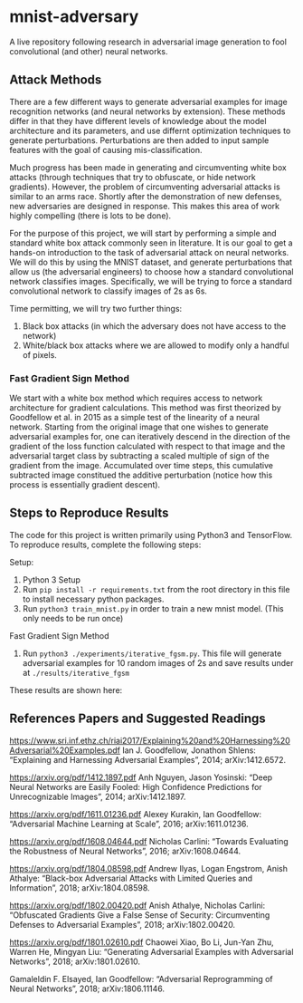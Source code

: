 # mnist-adversary
A live repository following research in adversarial image generation to fool convolutional (and other) neural networks. 

## Attack Methods 
There are a few different ways to generate adversarial examples for image recognition networks (and neural networks by extension). These methods differ in that they have different levels of knowledge about the model architecture and its parameters, and use differnt optimization techniques to generate perturbations. Perturbations are then added to input sample features with the goal of causing mis-classification.

Much progress has been made in generating and circumventing white box attacks (through techniques that try to obfuscate, or hide network gradients). However, the problem of circumventing adversarial attacks is similar to an arms race. Shortly after the demonstration of new defenses, new adversaries are designed in response. This makes this area of work highly compelling (there is lots to be done).

For the purpose of this project, we will start by performing a simple and standard white box attack commonly seen in literature. It is our goal to get a hands-on introduction to the task of adversarial attack on neural networks. We will do this by using the MNIST dataset, and generate perturbations that allow us (the adversarial engineers) to choose how a standard convolutional network classifies images. Specifically, we will be trying to force a standard convolutional network to classify images of 2s as 6s. 

Time permitting, we will try two further things:

1) Black box attacks (in which the adversary does not have access to the network)
2) White/black box attacks where we are allowed to modify only a handful of pixels. 

### Fast Gradient Sign Method 
We start with a white box method which requires access to network architecture for gradient calculations. This method was first theorized by Goodfellow et al. in 2015 as a simple test of the linearity of a neural network. Starting from the original image that one wishes to generate adversarial examples for, one can iteratively descend in the direction of the gradient of the loss function calculated with respect to that image and the adversarial target class by subtracting a scaled multiple of sign of the gradient from the image. Accumulated over time steps, this cumulative subtracted image constitued the additive perturbation (notice how this process is essentially gradient descent).  

## Steps to Reproduce Results 
The code for this project is written primarily using Python3 and TensorFlow. To reproduce results, complete the following steps:

Setup: 
1) Python 3 Setup 
2) Run `pip install -r requirements.txt` from the root directory in this file to install necessary python packages.
3) Run `python3 train_mnist.py` in order to train a new mnist model. (This only needs to be run once)

Fast Gradient Sign Method
1) Run `python3 ./experiments/iterative_fgsm.py`. This file will generate adversarial examples for 10 random images of 2s and save results under at `./results/iterative_fgsm`

These results are shown here: 


## References Papers and Suggested Readings 
https://www.sri.inf.ethz.ch/riai2017/Explaining%20and%20Harnessing%20Adversarial%20Examples.pdf
Ian J. Goodfellow, Jonathon Shlens: “Explaining and Harnessing Adversarial Examples”, 2014; arXiv:1412.6572.

https://arxiv.org/pdf/1412.1897.pdf
Anh Nguyen, Jason Yosinski: “Deep Neural Networks are Easily Fooled: High Confidence Predictions for Unrecognizable Images”, 2014; arXiv:1412.1897.

https://arxiv.org/pdf/1611.01236.pdf
Alexey Kurakin, Ian Goodfellow: “Adversarial Machine Learning at Scale”, 2016; arXiv:1611.01236.

https://arxiv.org/pdf/1608.04644.pdf
Nicholas Carlini: “Towards Evaluating the Robustness of Neural Networks”, 2016; arXiv:1608.04644.

https://arxiv.org/pdf/1804.08598.pdf
Andrew Ilyas, Logan Engstrom, Anish Athalye: “Black-box Adversarial Attacks with Limited Queries and Information”, 2018; arXiv:1804.08598.

https://arxiv.org/pdf/1802.00420.pdf
Anish Athalye, Nicholas Carlini: “Obfuscated Gradients Give a False Sense of Security: Circumventing Defenses to Adversarial Examples”, 2018; arXiv:1802.00420.

https://arxiv.org/pdf/1801.02610.pdf
Chaowei Xiao, Bo Li, Jun-Yan Zhu, Warren He, Mingyan Liu: “Generating Adversarial Examples with Adversarial Networks”, 2018; arXiv:1801.02610.

Gamaleldin F. Elsayed, Ian Goodfellow: “Adversarial Reprogramming of Neural Networks”, 2018; arXiv:1806.11146.